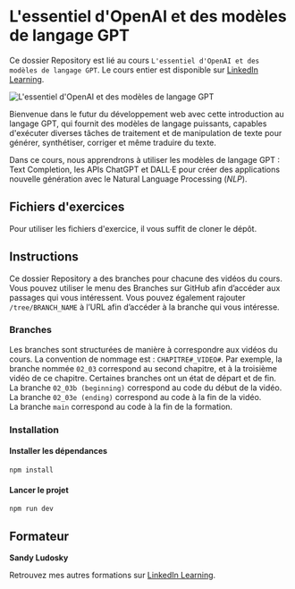 # L'essentiel d'OpenAI et des modèles de langage GPT

Ce dossier Repository est lié au cours `L'essentiel d'OpenAI et des modèles de langage GPT`. Le cours entier est disponible sur [LinkedIn Learning][lil-course-url].

![L'essentiel d'OpenAI et des modèles de langage GPT][lil-thumbnail-url]

Bienvenue dans le futur du développement web avec cette introduction au langage GPT, qui fournit des modèles de langage puissants, capables d'exécuter diverses tâches de traitement et de manipulation de texte pour générer, synthétiser, corriger et même traduire du texte.

Dans ce cours, nous apprendrons à utiliser les modèles de langage GPT : Text Completion, les APIs ChatGPT et DALL·E pour créer des applications nouvelle génération avec le Natural Language Processing (_NLP_).

## Fichiers d'exercices

Pour utiliser les fichiers d'exercice, il vous suffit de cloner le dépôt.

## Instructions

Ce dossier Repository a des branches pour chacune des vidéos du cours. Vous pouvez utiliser le menu des Branches sur GitHub afin d’accéder aux passages qui vous intéressent. Vous pouvez également rajouter `/tree/BRANCH_NAME` à l’URL afin d’accéder à la branche qui vous intéresse.

### Branches

Les branches sont structurées de manière à correspondre aux vidéos du cours. La convention de nommage est : `CHAPITRE#_VIDEO#`. Par exemple, la branche nommée `02_03` correspond au second chapitre, et à la troisième vidéo de ce chapitre. Certaines branches ont un état de départ et de fin.  
La branche `02_03b (beginning)` correspond au code du début de la vidéo.  
La branche `02_03e (ending)` correspond au code à la fin de la vidéo.  
La branche `main` correspond au code à la fin de la formation.

### Installation

#### Installer les dépendances

`npm install`

#### Lancer le projet

`npm run dev`

## Formateur

**Sandy Ludosky**

Retrouvez mes autres formations sur [LinkedIn Learning](https://www.linkedin.com/learning/instructors/sandy-ludosky).

[0]: # (Replace these placeholder URLs with actual course URLs)
[lil-course-url]: https://www.linkedin.com/learning/l-essentiel-d-openai-et-des-modeles-de-langage-gpt
[lil-thumbnail-url]: https://media.licdn.com/dms/image/D560DAQE2ATCfAQa_ng/learning-public-crop_675_1200/0/1685088353869?e=2147483647&v=beta&t=XsFBytWpLDvh5XqzP91VJVw9NM5zDP85c_fvj4nVyIg
[lil-URL-trainer]: https://www.linkedin.com/learning/instructors/sandy-ludosky
[1]: # "End of FR-Instruction ###############################################################################################"
